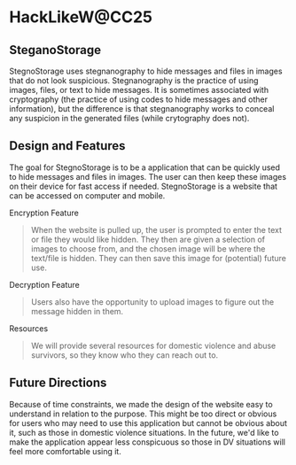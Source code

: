 # HackLikeW@CC25
## SteganoStorage
StegnoStorage uses stegnanography to hide messages and files in images that do not look suspicious. Stegnanography is the practice of using images, files, or text to hide messages. It is sometimes associated with cryptography (the practice of using codes to hide messages and other information), but the difference is that stegnanography works to conceal any suspicion in the generated files (while crytography does not).

## Design and Features
The goal for StegnoStorage is to be a application that can be quickly used to hide messages and files in images. The user can then keep these images on their device for fast access if needed. 
StegnoStorage is a website that can be accessed on computer and mobile. 

Encryption Feature
> When the website is pulled up, the user is prompted to enter the text or file they would like hidden. They then are given a selection of images to choose from, and the chosen image will be where the text/file is hidden. They can then save this image for (potential) future use.

Decryption Feature
> Users also have the opportunity to upload images to figure out the message hidden in them.

Resources
> We will provide several resources for domestic violence and abuse survivors, so they know who they can reach out to.

## Future Directions
Because of time constraints, we made the design of the website easy to understand in relation to the purpose. This might be too direct or obvious for users who may need to use this application but cannot be obvious about it, such as those in domestic violence situations. In the future, we'd like to make the application appear less conspicuous so those in DV situations will feel more comfortable using it.
